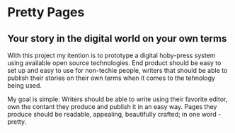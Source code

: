# Pretty Pages
## Your story in the digital world on your own terms

With this project my itention is to prototype a digital hoby-press system using available open source technologies. 
End product should be easy to set up and easy to use for non-techie people, writers that should be able to publish their stories on their own terms when it comes to the tehnology being used. 

My goal is simple: Writers should be able to write using their favorite editor, own the contant they produce and publish it in an easy way. Pages they produce should be readable, appealing, beautifully crafted; in one word - pretty. 
